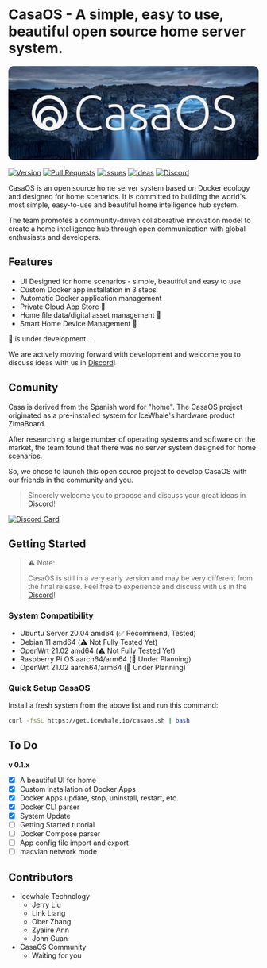 # CasaOS - A simple, easy to use, beautiful open source home server system.

![CasaOS](https://github.com/IceWhaleTech/logo/raw/main/casaos/casaos_banner_aldeyjarfoss.png)

[![Version](https://img.shields.io/static/v1?label=CasaOS&message=v0.1.0&color=162453&style=flat-square)](https://github.com/IceWhaleTech/CasaOS)
[![Pull Requests](https://img.shields.io/github/issues-pr/IceWhaleTech/CasaOS?color=162453&style=flat-square)](https://github.com/IceWhaleTech/CasaOS/pulls)
[![Issues](https://img.shields.io/github/issues/IceWhaleTech/CasaOS?color=162453&style=flat-square)](https://github.com/IceWhaleTech/CasaOS/issues)
[![Ideas](https://img.shields.io/github/stars/IceWhaleTech/CasaOS?color=162453&logo=github&style=flat-square)](https://github.com/IceWhaleTech/CasaOS/stargazers)
[![Discord](https://img.shields.io/discord/884667213326463016?color=162453&label=Chat&logo=discord&logoColor=fff&style=flat-square)](https://discord.gg/Gx4BCEtHjx)

CasaOS is an open source home server system based on Docker ecology and designed for home scenarios. It is committed to building the world's most simple, easy-to-use and beautiful home intelligence hub system. 

The team promotes a community-driven collaborative innovation model to create a home intelligence hub through open communication with global enthusiasts and developers.


## Features

 - UI Designed for home scenarios - simple, beautiful and easy to use
 - Custom Docker app installation in 3 steps
 - Automatic Docker application management
 - Private Cloud App Store 🚧
 - Home file data/digital asset management 🚧
 - Smart Home Device Management 🚧

🚧 is under development...

We are actively moving forward with development and welcome you to discuss ideas with us in [Discord](https://discord.gg/Gx4BCEtHjx)!


## Comunity

Casa is derived from the Spanish word for "home".
The CasaOS project originated as a pre-installed system for IceWhale's hardware product ZimaBoard.

After researching a large number of operating systems and software on the market, the team found that there was no server system designed for home scenarios.

So, we chose to launch this open source project to develop CasaOS with our friends in the community and you.

> Sincerely welcome you to propose and discuss your great ideas in [Discord](https://discord.gg/Gx4BCEtHjx)!

[![Discord Card](https://discordapp.com/api/guilds/884667213326463016/widget.png?style=banner2)](https://discord.gg/Gx4BCEtHjx)


## Getting Started

> ⚠️ Note: 
> 
> CasaOS is still in a very early version and may be very different from the final release. Feel free to experience and discuss with us in the [Discord](https://discord.gg/Gx4BCEtHjx)!

### System Compatibility

 - Ubuntu Server 20.04 amd64 (✅ Recommend, Tested)
 - Debian 11 amd64 (⚠️ Not Fully Tested Yet)
 - OpenWrt 21.02 amd64 (⚠️ Not Fully Tested Yet)
 - Raspberry Pi OS aarch64/arm64 (🚧 Under Planning)
 - OpenWrt 21.02 aarch64/arm64 (🚧 Under Planning)

### Quick Setup CasaOS

Install a fresh system from the above list and run this command:

```sh
curl -fsSL https://get.icewhale.io/casaos.sh | bash
```

## To Do

**v 0.1.x**

 - [x] A beautiful UI for home
 - [x] Custom installation of Docker Apps
 - [x] Docker Apps update, stop, uninstall, restart, etc.
 - [x] Docker CLI parser
 - [x] System Update
 - [ ] Getting Started tutorial
 - [ ] Docker Compose parser
 - [ ] App config file import and export
 - [ ] macvlan network mode

## Contributors

- Icewhale Technology
  - Jerry Liu
  - Link Liang
  - Ober Zhang
  - Zyaiire Ann
  - John Guan
- CasaOS Community
  - Waiting for you